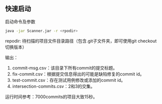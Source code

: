 ## 快速启动

启动命令及参数

```sh
java -jar Scanner.jar -r <rpodir> 
```

repodir: 待扫描的项目文件目录路径（包含.git子文件夹，即可使用git checkout切换版本）



输出：

1. commit-msg.csv：该目录下所有commit的提交标题。
2. fix-commit.csv：根据提交信息得出的可能是缺陷修复的commit id。
3. test-commit.csv：存在测试用例修改或添加的commit id。
4. intersection-commits.csv：2和3的交集。

运行时间参考：7000commits的项目大致15秒。
